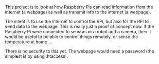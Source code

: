 This project is to look at how Raspberry Pis can read information from the internet (a webpage) as well as transmit info to the internet (a webpage).

The intent is to use the internet to control the RPI, but also for the RPI to send data to the webpage.  This is really just a proof of concept now.
If the Raspberry Pi were connected to sensors or a robot and a camera, then it would be useful to be able to control things remotely, or sense the temperature at home ...

There is no security to this yet. The webpage would need a password (the simplest is by using .htaccess).
